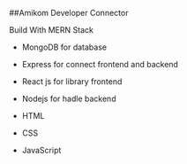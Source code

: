 ##Amikom Developer Connector

  Build With MERN Stack 
  
- MongoDB for database
- Express for connect frontend and backend
- React js for library frontend
- Nodejs for hadle backend


- HTML
- CSS
- JavaScript


